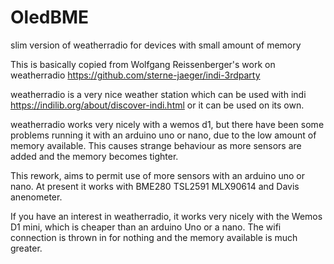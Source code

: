 # OledBME
slim version of weatherradio for devices with small amount of memory

This is basically copied from Wolfgang Reissenberger's work on weatherradio https://github.com/sterne-jaeger/indi-3rdparty

weatherradio is a very nice weather station which can be used with indi https://indilib.org/about/discover-indi.html
or it can be used on its own.

weatherradio works very nicely with a wemos d1, but there have been some problems running it with an arduino uno or nano,
due to the low amount of memory available. This causes strange behaviour as more sensors are added and the memory becomes
tighter.

This rework, aims to permit use of more sensors with an arduino uno or nano.
At present it works with 
BME280
TSL2591
MLX90614
and
Davis anenometer.

If you have an interest in weatherradio, it works very nicely with the Wemos D1 mini, which is cheaper than an arduino Uno or a
nano. The wifi connection is thrown in for nothing and the memory available is much greater.


